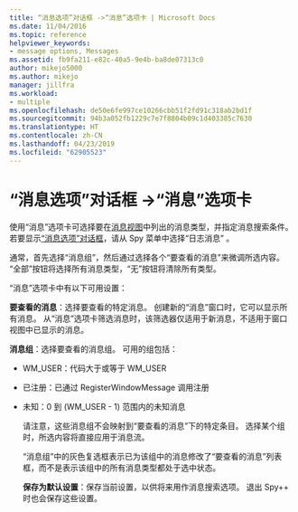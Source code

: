 ```yaml
---
title: “消息选项”对话框 ->“消息”选项卡 | Microsoft Docs
ms.date: 11/04/2016
ms.topic: reference
helpviewer_keywords:
- message options, Messages
ms.assetid: fb9fa211-e82c-40a5-9e4b-ba8de07313c0
author: mikejo5000
ms.author: mikejo
manager: jillfra
ms.workload:
- multiple
ms.openlocfilehash: de50e6fe997ce10266cbb51f2fd91c318ab2bd1f
ms.sourcegitcommit: 94b3a052fb1229c7e7f8804b09c1d403385c7630
ms.translationtype: HT
ms.contentlocale: zh-CN
ms.lasthandoff: 04/23/2019
ms.locfileid: "62905523"
---
```

# <a name="messages-tab-message-options-dialog-box"></a>“消息选项”对话框 ->“消息”选项卡
使用“消息”选项卡可选择要在[消息视图](../debugger/messages-view.md)中列出的消息类型，并指定消息搜索条件。 若要显示[“消息选项”对话框](../debugger/message-options-dialog-box.md)，请从 Spy 菜单中选择“日志消息” 。

 通常，首先选择“消息组”，然后通过选择各个“要查看的消息”来微调所选内容。 “全部”按钮将选择所有消息类型，“无”按钮将清除所有类型。

 “消息”选项卡中有以下可用设置：

 **要查看的消息**：选择要查看的特定消息。 创建新的“消息”窗口时，它可以显示所有消息。 从“消息”选项卡筛选消息时，该筛选器仅适用于新消息，不适用于窗口视图中已显示的消息。

 **消息组**：选择要查看的消息组。 可用的组包括：

- WM_USER：代码大于或等于 WM_USER

- 已注册：已通过 RegisterWindowMessage 调用注册

- 未知：0 到 (WM_USER - 1) 范围内的未知消息

  请注意，这些消息组不会映射到“要查看的消息”下的特定条目。 选择某个组时，所选内容将直接应用于消息流。

  “消息组”中的灰色复选框表示已为该组中的消息修改了“要查看的消息”列表框，而不是表示该组中的所有消息类型都处于选中状态。

  **保存为默认设置**：保存当前设置，以供将来用作消息搜索选项。 退出 Spy++ 时也会保存这些设置。